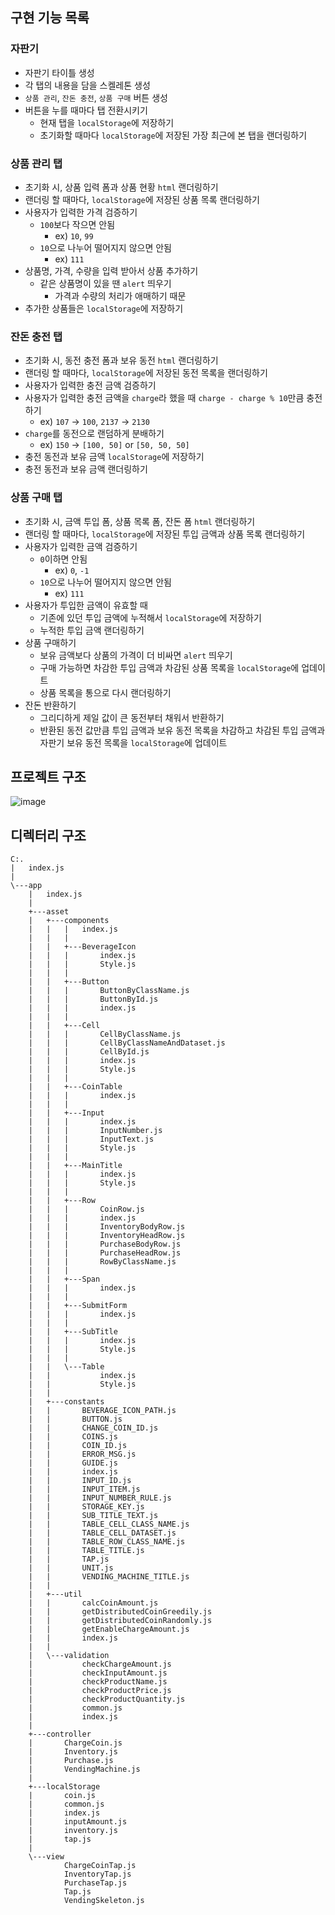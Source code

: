 ## 구현 기능 목록

### 자판기

-   자판기 타이틀 생성
-   각 탭의 내용을 담을 스켈레톤 생성
-   `상품 관리`, `잔돈 충전`, `상품 구매` 버튼 생성
-   버튼을 누를 때마다 탭 전환시키기
    -   현재 탭을 `localStorage`에 저장하기
    -   초기화할 때마다 `localStorage`에 저장된 가장 최근에 본 탭을 랜더링하기

### 상품 관리 탭

-   초기화 시, 상품 입력 폼과 상품 현황 `html` 랜더링하기
-   랜더링 할 때마다, `localStorage`에 저장된 상품 목록 랜더링하기
-   사용자가 입력한 가격 검증하기
    -   `100`보다 작으면 안됨
        -   ex) `10`, `99`
    -   `10`으로 나누어 떨어지지 않으면 안됨
        -   ex) `111`
-   상품명, 가격, 수량을 입력 받아서 상품 추가하기
    -   같은 상품명이 있을 땐 `alert` 띄우기
        -   가격과 수량의 처리가 애매하기 때문
-   추가한 상품들은 `localStorage`에 저장하기

### 잔돈 충전 탭

-   초기화 시, 동전 충전 폼과 보유 동전 `html` 랜더링하기
-   랜더링 할 때마다, `localStorage`에 저장된 동전 목록을 랜더링하기
-   사용자가 입력한 충전 금액 검증하기
-   사용자가 입력한 충전 금액을 `charge`라 했을 때 `charge - charge % 10`만큼 충전하기
    -   ex) `107` -> `100`, `2137` -> `2130`
-   `charge`를 동전으로 랜덤하게 분배하기
    -   ex) `150` -> `[100, 50]` or `[50, 50, 50]`
-   충전 동전과 보유 금액 `localStorage`에 저장하기
-   충전 동전과 보유 금액 랜더링하기

### 상품 구매 탭

-   초기화 시, 금액 투입 폼, 상품 목록 폼, 잔돈 폼 `html` 랜더링하기
-   랜더링 할 때마다, `localStorage`에 저장된 투입 금액과 상품 목록 랜더링하기
-   사용자가 입력한 금액 검증하기
    -   `0`이하면 안됨
        -   ex) `0`, `-1`
    -   `10`으로 나누어 떨어지지 않으면 안됨
        -   ex) `111`
-   사용자가 투입한 금액이 유효할 때
    -   기존에 있던 투입 금액에 누적해서 `localStorage`에 저장하기
    -   누적한 투입 금액 랜더링하기
-   상품 구매하기
    -   보유 금액보다 상품의 가격이 더 비싸면 `alert` 띄우기
    -   구매 가능하면 차감한 투입 금액과 차감된 상품 목록을 `localStorage`에 업데이트
    -   상품 목록을 통으로 다시 랜더링하기
-   잔돈 반환하기
    -   그리디하게 제일 값이 큰 동전부터 채워서 반환하기
    -   반환된 동전 값만큼 투입 금액과 보유 동전 목록을 차감하고
        차감된 투입 금액과 자판기 보유 동전 목록을 `localStorage`에 업데이트

## 프로젝트 구조

![image](https://user-images.githubusercontent.com/38878617/145949612-6c9bdcf5-54da-4e7c-8650-c3e0fe2f41ce.PNG)

## 디렉터리 구조

```
C:.
|   index.js
|
\---app
    |   index.js
    |
    +---asset
    |   +---components
    |   |   |   index.js
    |   |   |
    |   |   +---BeverageIcon
    |   |   |       index.js
    |   |   |       Style.js
    |   |   |
    |   |   +---Button
    |   |   |       ButtonByClassName.js
    |   |   |       ButtonById.js
    |   |   |       index.js
    |   |   |
    |   |   +---Cell
    |   |   |       CellByClassName.js
    |   |   |       CellByClassNameAndDataset.js
    |   |   |       CellById.js
    |   |   |       index.js
    |   |   |       Style.js
    |   |   |
    |   |   +---CoinTable
    |   |   |       index.js
    |   |   |
    |   |   +---Input
    |   |   |       index.js
    |   |   |       InputNumber.js
    |   |   |       InputText.js
    |   |   |       Style.js
    |   |   |
    |   |   +---MainTitle
    |   |   |       index.js
    |   |   |       Style.js
    |   |   |
    |   |   +---Row
    |   |   |       CoinRow.js
    |   |   |       index.js
    |   |   |       InventoryBodyRow.js
    |   |   |       InventoryHeadRow.js
    |   |   |       PurchaseBodyRow.js
    |   |   |       PurchaseHeadRow.js
    |   |   |       RowByClassName.js
    |   |   |
    |   |   +---Span
    |   |   |       index.js
    |   |   |
    |   |   +---SubmitForm
    |   |   |       index.js
    |   |   |
    |   |   +---SubTitle
    |   |   |       index.js
    |   |   |       Style.js
    |   |   |
    |   |   \---Table
    |   |           index.js
    |   |           Style.js
    |   |
    |   +---constants
    |   |       BEVERAGE_ICON_PATH.js
    |   |       BUTTON.js
    |   |       CHANGE_COIN_ID.js
    |   |       COINS.js
    |   |       COIN_ID.js
    |   |       ERROR_MSG.js
    |   |       GUIDE.js
    |   |       index.js
    |   |       INPUT_ID.js
    |   |       INPUT_ITEM.js
    |   |       INPUT_NUMBER_RULE.js
    |   |       STORAGE_KEY.js
    |   |       SUB_TITLE_TEXT.js
    |   |       TABLE_CELL_CLASS_NAME.js
    |   |       TABLE_CELL_DATASET.js
    |   |       TABLE_ROW_CLASS_NAME.js
    |   |       TABLE_TITLE.js
    |   |       TAP.js
    |   |       UNIT.js
    |   |       VENDING_MACHINE_TITLE.js
    |   |
    |   +---util
    |   |       calcCoinAmount.js
    |   |       getDistributedCoinGreedily.js
    |   |       getDistributedCoinRandomly.js
    |   |       getEnableChargeAmount.js
    |   |       index.js
    |   |
    |   \---validation
    |           checkChargeAmount.js
    |           checkInputAmount.js
    |           checkProductName.js
    |           checkProductPrice.js
    |           checkProductQuantity.js
    |           common.js
    |           index.js
    |
    +---controller
    |       ChargeCoin.js
    |       Inventory.js
    |       Purchase.js
    |       VendingMachine.js
    |
    +---localStorage
    |       coin.js
    |       common.js
    |       index.js
    |       inputAmount.js
    |       inventory.js
    |       tap.js
    |
    \---view
            ChargeCoinTap.js
            InventoryTap.js
            PurchaseTap.js
            Tap.js
            VendingSkeleton.js
```
